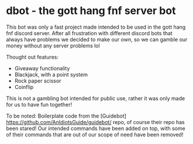 # dbot - the gott hang fnf server bot

This bot was only a fast project made intended to be used in the gott hang fnf discord server. After all frustration with different discord bots that always have problems we decided to make our own, so we can gamble our money without any server problems lol

Thought out features:
- Giveaway functionality
- Blackjack, with a point system 
- Rock paper scissor
- Coinflip

This is not a gambling bot intended for public use, rather it was only made for us to have fun together!

To be noted:
Boilerplate code from the [Guidebot] https://github.com/AnIdiotsGuide/guidebot/ repo, of course their repo has been stared! Our intended commands have been added on top, with some of their commands that are out of our scope of need have been removed!